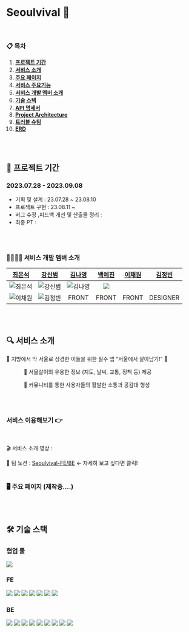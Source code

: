 # Seoulvival 🐥

<br />

### 📋 목차

1. [**프로젝트 기간**](#1)
2. [**서비스 소개**](#2)
3. [**주요 페이지**](#3)
4. [**서비스 주요기능**](#4)
5. [**서비스 개발 멤버 소개**](#5)
6. [**기술 스택**](#6)
7. [**API 명세서**](#7)
8. [**Project Architecture**](#8)
9. [**트러블 슈팅**](#9)
10. [**ERD**](#10)
   <br/>
   <br/>


<div id="1"></div>

## 📅 프로젝트 기간
### 2023.07.28 - 2023.09.08
- 기획 및 설계 : 23.07.28 ~ 23.08.10
- 프로젝트 구현 : 23.08.11 ~
- 버그 수정 ,피드백 개선 및 산출물 정리 : 
- 최종 PT :

<br/>
<br/>

### 👩‍👩‍👧‍👧 서비스 개발 멤버 소개

|               [최은석](https://github.com/nonjk2)    |            [강신범](https://github.com/kangsinbeom)             |            [김나영](https://github.com/nayoung3669)             |               [백예진](https://github.com/nonjk2)               |               [이채원](https://github.com/bbakzi)                |               [김정빈](https://github.com/kmg0485) |
| :-------------------------------------------------------------:| :-------------------------------------------------------------: | :-------------------------------------------------------------: | :-------------------------------------------------------------: | :--------------------------------------------------------------: | :--------------------------------------------------------------: 
| ![최은석](https://avatars.githubusercontent.com/u/85878391?v=4) | ![강신범](https://avatars.githubusercontent.com/u/83047601?v=4) | ![김나영](https://avatars.githubusercontent.com/u/70098144?v=4) | <a href="b2_y_j@naver.com" target="_blank"><img src="https://avatars.githubusercontent.com/u/85878391?v=4"/> </a>
 | ![이채원](https://avatars.githubusercontent.com/u/131640279?v=4) | ![김정빈](https://avatars.githubusercontent.com/u/133299755?v=4) |                       FRONT                              |                              FRONT                              |                              FRONT                              |                              DESIGNER                              |                               BACK                               |                               BACK                               |

<br/>
<br/>

<div id="2"></div>

## 🔍 서비스 소개
🐥 지방에서 막 서울로 상경한 이들을 위한 필수 앱 “서울에서 살아남기!” 🐥

&emsp;&emsp;&emsp; 📝 서울살이의 유용한 정보 (지도, 날씨, 교통, 정책 등) 제공

&emsp;&emsp;&emsp; 📢 커뮤니티를 통한 사용자들의 활발한 소통과 공감대 형성


<br/>
<br/>


### 서비스 이용해보기 👉 

<br/>

🎬 서비스 소개 영상 :

📕 팀 노션 : [Seoulvival-FE/BE](https://charming-mail-e5d.notion.site/Seoulvival-4758db6dbeb84e93af6f2fbceb1ce0e4?pvs=4) <- 자세히 보고 싶다면 클릭!
<br/>
<br/>



<div id="3"></div>

### 🖥️ 주요 페이지 (제작중....)


<br/>
<br/>


<div id="6"></div>


## 🛠 기술 스택


### 협업 툴
<img src="https://img.shields.io/badge/jira-0052CC?style=for-the-badge&logo=jira&logoColor=white"/> 


### FE
<img src="https://img.shields.io/badge/next.js-000000?style=for-the-badge&logo=next.js&logoColor=white"/> <img src="https://img.shields.io/badge/typescript-3178C6?style=for-the-badge&logo=typescript&logoColor=white"/> <img src="https://img.shields.io/badge/react-61DAFB?style=for-the-badge&logo=react&logoColor=black"/> <img src="https://img.shields.io/badge/swr-FFFFFF?style=for-the-badge&logo=vercel&logoColor=black"/> <img src="https://img.shields.io/badge/recoil-3578E5?style=for-the-badge&logo=recoil&logoColor=white"/> <img src="https://img.shields.io/badge/tailwind-06B6D4?style=for-the-badge&logo=tailwindcss&logoColor=white"/> <img src="https://img.shields.io/badge/axios-5A29E4?style=for-the-badge&logo=axios&logoColor=white"/> 

### BE

<img src="https://img.shields.io/badge/IntelliJIDEA-000000?style=for-the-badge&logo=IntelliJIDEA&logoColor=white"/> <img src="https://img.shields.io/badge/Postman-FF6C37?style=for-the-badge&logo=Postman&logoColor=white"/> <img src="https://img.shields.io/badge/github-181717?style=for-the-badge&logo=github&logoColor=white"/> <img src="https://img.shields.io/badge/git-F05032?style=for-the-badge&logo=git&logoColor=white"/> <img src="https://img.shields.io/badge/linux-FCC624?style=for-the-badge&logo=linux&logoColor=black"> <img src="https://img.shields.io/badge/aws-232F3E?style=for-the-badge&logo=aws&logoColor=white"> <img src="https://img.shields.io/badge/Java-007396?style=for-the-badge&logo=Java&logoColor=white"/> <img src="https://img.shields.io/badge/gradle-02303A?style=for-the-badge&logo=gradle&logoColor=white"/> <img src="https://camo.githubusercontent.com/a831a652fb5370367ee71ae4255e39623b9edf7e60ffbcf7ba356b1d82a09538/68747470733a2f2f696d672e736869656c64732e696f2f62616467652f737072696e672064617461206a70612d4632384431413f7374796c653d666f722d7468652d6261646765266c6f676f3d737072696e67646174616a7061266c6f676f436f6c6f723d7768697465">

<br />
<br />










